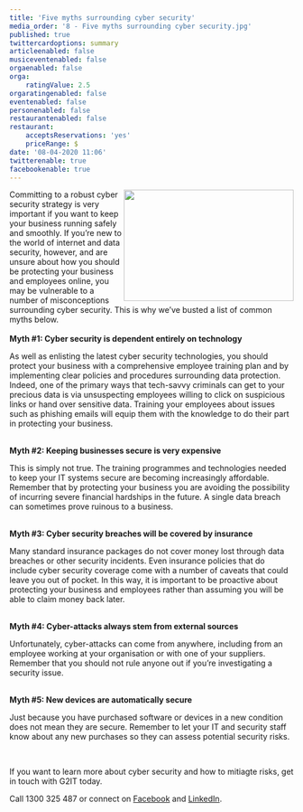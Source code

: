 ```yaml
---
title: 'Five myths surrounding cyber security'
media_order: '8 - Five myths surrounding cyber security.jpg'
published: true
twittercardoptions: summary
articleenabled: false
musiceventenabled: false
orgaenabled: false
orga:
    ratingValue: 2.5
orgaratingenabled: false
eventenabled: false
personenabled: false
restaurantenabled: false
restaurant:
    acceptsReservations: 'yes'
    priceRange: $
date: '08-04-2020 11:06'
twitterenable: true
facebookenable: true
---
```


<p><img style="float: right;" src="/blog/myths-surrounding-cyber-security/8%20-%20Five%20myths%20surrounding%20cyber%20security.jpg" alt="" width="301" height="197" />Committing to a robust cyber security strategy is very important if you want to keep your business running safely and smoothly. If you&rsquo;re new to the world of internet and data security, however, and are unsure about how you should be protecting your business and employees online, you may be vulnerable to a number of misconceptions surrounding cyber security. This is why we&rsquo;ve busted a list of common myths below.<br /><br /><strong>Myth #1: Cyber security is dependent entirely on technology</strong></p>
<p>As well as enlisting the latest cyber security technologies, you should protect your business with a comprehensive employee training plan and by implementing clear policies and procedures surrounding data protection. Indeed, one of the primary ways that tech-savvy criminals can get to your precious data is via unsuspecting employees willing to click on suspicious links or hand over sensitive data. Training your employees about issues such as phishing emails will equip them with the knowledge to do their part in protecting your business.<br /><br /></p>
<p><strong>Myth #2: Keeping businesses secure is very expensive</strong></p>
<p>This is simply not true. The training programmes and technologies needed to keep your IT systems secure are becoming increasingly affordable. Remember that by protecting your business you are avoiding the possibility of incurring severe financial hardships in the future. A single data breach can sometimes prove ruinous to a business.<strong><br /><br /></strong></p>
<p><strong>Myth #3: Cyber security breaches will be covered by insurance</strong></p>
<p>Many standard insurance packages do not cover money lost through data breaches or other security incidents. Even insurance policies that do include cyber security coverage come with a number of caveats that could leave you out of pocket. In this way, it is important to be proactive about protecting your business and employees rather than assuming you will be able to claim money back later.<br /><strong><br /></strong></p>
<p><strong>Myth #4: Cyber-attacks always stem from external sources</strong></p>
<p>Unfortunately, cyber-attacks can come from anywhere, including from an employee working at your organisation or with one of your suppliers. Remember that you should not rule anyone out if you&rsquo;re investigating a security issue.<br /><br /></p>
<p><strong>Myth #5: New devices are automatically secure</strong></p>
<p>Just because you have purchased software or devices in a new condition does not mean they are secure. Remember to let your IT and security staff know about any new purchases so they can assess potential security risks.</p>
<p>&nbsp;</p>
<p>If you want to learn more about cyber security and how to mitiagte risks, get in touch with G2IT today.</p>
<p>Call 1300 325 487 or connect on <a href="https://www.facebook.com/G2ITAustralia/" target="_blank" rel="noopener">Facebook</a> and <a href="https://www.linkedin.com/company/14527738/" target="_blank" rel="noopener">LinkedIn</a>.</p>